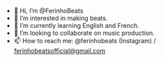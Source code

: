 - 👋 Hi, I’m @FerinhoBeats
- 👀 I’m interested in making beats.
- 🌱 I’m currently learning English and French.
- 💞️ I’m looking to collaborate on music production.
- 📫 How to reach me: @ferinhobeats (Instagram) / ferinhobeatsofficial@gmail.com

<!---
FerinhoBeats/FerinhoBeats is a ✨ special ✨ repository because its `README.md` (this file) appears on your GitHub profile.
You can click the Preview link to take a look at your changes.
--->
